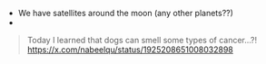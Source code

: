 
- We have satellites around the moon (any other planets??)
- 

> Today I learned that dogs can smell some types of cancer...?! 
> https://x.com/nabeelqu/status/1925208651008032898

